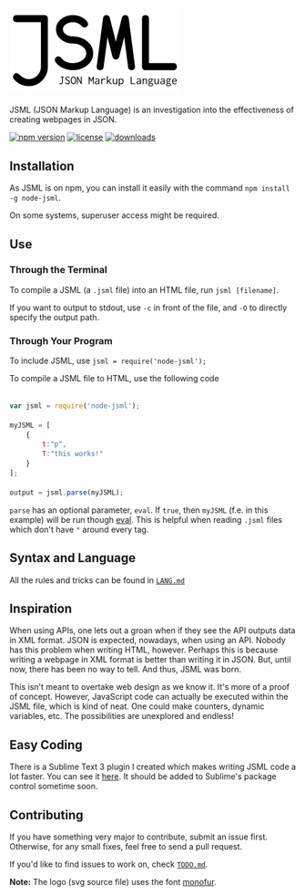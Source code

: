 ### ![JSML](/jsml.png)

JSML (JSON Markup Language) is an investigation into the effectiveness of creating webpages in JSON.

[![npm version](https://img.shields.io/npm/v/node-jsml.svg)](https://www.npmjs.com/package/node-jsml)
[![license](https://img.shields.io/npm/l/node-jsml.svg)](https://www.npmjs.com/package/node-jsml)
[![downloads](https://img.shields.io/npm/dm/node-jsml.svg)](https://www.npmjs.com/package/node-jsml)

## Installation

As JSML is on npm, you can install it easily with the command `npm install -g node-jsml`.

On some systems, superuser access might be required.

## Use

### Through the Terminal

To compile a JSML (a `.jsml` file) into an HTML file, run `jsml [filename]`.

If you want to output to stdout, use `-c` in front of the file, and `-O` to directly specify the output path.

### Through Your Program

To include JSML, use `jsml = require('node-jsml');`

To compile a JSML file to HTML, use the following code

```JavaScript

var jsml = require('node-jsml');

myJSML = [
	{
		t:"p",
		T:"this works!"
	}
];

output = jsml.parse(myJSML);
```

`parse` has an optional parameter, `eval`. If `true`, then `myJSML` (f.e. in this example) will be run though [eval](http://www.w3schools.com/jsref/jsref_eval.asp). This is helpful when reading `.jsml` files which don't have `"` around every tag.

## Syntax and Language

All the rules and tricks can be found in [`LANG.md`](doc/LANG.md)

## Inspiration

When using APIs, one lets out a groan when if they see the API outputs data in XML format. JSON is expected, nowadays, when using an API. Nobody has this problem when writing HTML, however. Perhaps this is because writing a webpage in XML format is better than writing it in JSON. But, until now, there has been no way to tell. And thus, JSML was born.

This isn't meant to overtake web design as we know it. It's more of a proof of concept. However, JavaScript code can actually be executed within the JSML file, which is kind of neat. One could make counters, dynamic variables, etc. The possibilities are unexplored and endless!

## Easy Coding

There is a Sublime Text 3 plugin I created which makes writing JSML code a lot faster. You can see it [here](https://github.com/mjkaufer/JSML-Formatter). It should be added to Sublime's package control sometime soon.

## Contributing

If you have something very major to contribute, submit an issue first. Otherwise, for any small fixes, feel free to send a pull request.

If you'd like to find issues to work on, check [`TODO.md`](doc/TODO.md).

**Note:** The logo (svg source file) uses the font [monofur](http://www.dafont.com/monofur.font).
